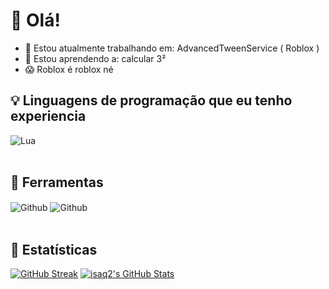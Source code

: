 # 👋 Olá!
- 🔭 Estou atualmente trabalhando em: AdvancedTweenService ( Roblox )
- 🌌 Estou aprendendo a: calcular 3²
- 😱 Roblox é roblox né

## 💡 Linguagens de programação que eu tenho experiencia
<div style="display: inline_block">
    <img align="center" alt="Lua" src="https://img.shields.io/badge/Lua-2C2D72?style=for-the-badge&logo=lua&logoColor=white">
</div>
</br>

## 🔨 Ferramentas
<div style="display: inline_block">
    <img align="center" alt="Github" src="https://img.shields.io/badge/GitHub-100000?style=for-the-badge&logo=github&logoColor=white">
    <img align="center" alt="Github" src="https://img.shields.io/badge/VSCode-0078D4?style=for-the-badge&logo=visual%20studio%20code&logoColor=white">
</div>
</br>

## 🚀 Estatísticas
[![GitHub Streak](https://streak-stats.demolab.com/?user=isaq2&theme=dark)](https://git.io/streak-stats)
[![isaq2's GitHub Stats](https://github-readme-stats.vercel.app/api?username=isaq2&rank_icon=github&show_icons=true&theme=dark#gh-dark-mode-only)]()
